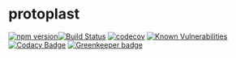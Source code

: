 # protoplast

[![npm version](https://badge.fury.io/js/protoplast.svg)](https://badge.fury.io/js/protoplast)[![Build Status](https://travis-ci.org/ifrost/protoplast.svg?branch=master)](https://travis-ci.org/ifrost/protoplast) [![codecov](https://codecov.io/gh/ifrost/protoplast/branch/master/graph/badge.svg)](https://codecov.io/gh/ifrost/protoplast) [![Known Vulnerabilities](https://snyk.io/test/github/ifrost/protoplast/badge.svg)](https://snyk.io/test/github/ifrost/protoplast) [![Codacy Badge](https://api.codacy.com/project/badge/Grade/f5cb26d7c6304aeca5d8550876b9aa24)](https://www.codacy.com/app/ifrost/protoplast?utm_source=github.com&amp;utm_medium=referral&amp;utm_content=ifrost/protoplast&amp;utm_campaign=Badge_Grade) [![Greenkeeper badge](https://badges.greenkeeper.io/ifrost/protoplast.svg)](https://greenkeeper.io/)

